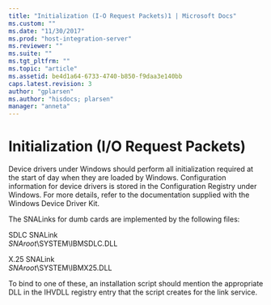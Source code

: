 ```yaml
---
title: "Initialization (I-O Request Packets)1 | Microsoft Docs"
ms.custom: ""
ms.date: "11/30/2017"
ms.prod: "host-integration-server"
ms.reviewer: ""
ms.suite: ""
ms.tgt_pltfrm: ""
ms.topic: "article"
ms.assetid: be4d1a64-6733-4740-b850-f9daa3e140bb
caps.latest.revision: 3
author: "gplarsen"
ms.author: "hisdocs; plarsen"
manager: "anneta"
---
```

# Initialization (I/O Request Packets)
Device drivers under Windows should perform all initialization required at the start of day when they are loaded by Windows. Configuration information for device drivers is stored in the Configuration Registry under Windows. For more details, refer to the documentation supplied with the Windows Device Driver Kit.  
  
 The SNALinks for dumb cards are implemented by the following files:  
  
 SDLC SNALink  
 *SNAroot*\SYSTEM\IBMSDLC.DLL  
  
 X.25 SNALink  
 *SNAroot*\SYSTEM\IBMX25.DLL  
  
 To bind to one of these, an installation script should mention the appropriate DLL in the IHVDLL registry entry that the script creates for the link service.